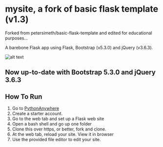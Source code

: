 # mysite, a fork of basic flask template (v1.3)

Forked from petersimeth/basic-flask-template and edited for educational purposes...

A barebone Flask app using Flask, Bootstrap (v5.3.0) and jQuery (v3.6.3).

![alt text](https://github.com/petersimeth/basic-flask-template/blob/master/flask_screenshot.png?raw=true)

## Now up-to-date with Bootstrap 5.3.0 and jQuery 3.6.3

## How To Run

1. Go to [PythonAnywhere](https://www.pythonanywhere.com)
2. Create a starter account.
3. Go to the web tab and set up a Flask web site
4. Open a bash shell and go up one folder
5. Clone this over https, or better, fork and clone.
6. At the web tab, reload your site. View it in browser
7. Use the provided file editor to edit your site.
